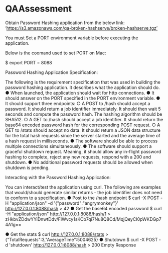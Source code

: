 # QAAssessment

Obtain Password Hashing application from the below link:
‘https://s3.amazonaws.com/qa-broken-hashserve/broken-hashserve.tgz’

You must Set a PORT environment variable before executing the application.

Below is the coomand used to set PORT on Mac:

$ export PORT = 8088

Password Hashing Application Specification:

The following is the requirement specification that was used in building the password hashing application. It describes what the application should do.
● When launched, the application should wait for http connections.
● It should answer on the PORT specified in the PORT environment variable.
● It should support three endpoints:
    ○ A POST to /hash should accept a password. It should return a job identifier immediately. It should then wait 5 seconds and compute the password hash. The hashing algorithm should be SHA512.
    ○ A GET to /hash should accept a job identifier. It should return the base64 encoded password hash for the corresponding POST request.
    ○ A GET to /stats should accept no data. It should return a JSON data structure for the total hash requests since the server started and the average time of a hash request in milliseconds.
● The software should be able to process multiple connections simultaneously.
● The software should support a graceful shutdown request. Meaning, it should allow any
in-flight password hashing to complete, reject any new requests, respond with a 200 and
shutdown.
● No additional password requests should be allowed when shutdown is pending.

Interacting with the Password Hashing Application:

You can interact/test the application using curl. The following are examples that would/should generate similar returns - the job identifier does not need to conform to a specification.
   ● Post to the /hash endpoint
    $ curl -X POST -H "application/json" -d '{"password":"angrymonkey"}'
    http://127.0.0.1:8088/hash
    > 42
   ● Get the base64 encoded password
    $ curl -H "application/json" http://127.0.0.1:8088/hash/1
    > zHkbvZDdwYYiDnwtDdv/FIWvcy1sKCb7qi7Nu8Q8Cd/MqjQeyCI0pWKDGp74A1g==
  
   ● Get the stats
    $ curl http://127.0.0.1:8088/stats
    > {"TotalRequests":3,"AverageTime":5004625}
   ● Shutdown
    $ curl -X POST -d 'shutdown' http://127.0.0.1:8088/hash > 200 Empty Response


